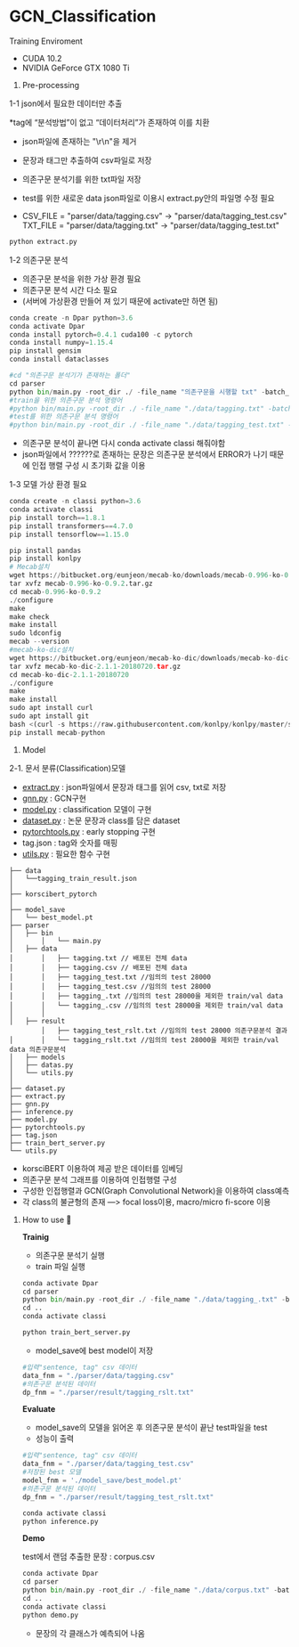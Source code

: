 # GCN_Classification

Training Enviroment

- CUDA 10.2
- NVIDIA GeForce GTX 1080 Ti

1. Pre-processing

1-1 json에서 필요한 데이터만 추출

*tag에 “분석방법”이 없고 “데이터처리”가 존재하여 이를 치환

- json파일에 존재하는 "\r\n"을 제거
- 문장과 태그만 추출하여 csv파일로 저장
- 의존구문 분석기를 위한 txt파일 저장

- test를 위한 새로운 data json파일로 이용시 extract.py안의 파일명 수정 필요
- CSV_FILE = "parser/data/tagging.csv" → "parser/data/tagging_test.csv"
TXT_FILE = "parser/data/tagging.txt" → "parser/data/tagging_test.txt"

```python
python extract.py
```

1-2 의존구문 분석

- 의존구문 분석을 위한 가상 환경 필요
- 의존구문 분석 시간 다소 필요
- (서버에 가상환경 만들어 져 있기 때문에 activate만 하면 됨)

```python
conda create -n Dpar python=3.6
conda activate Dpar
conda install pytorch=0.4.1 cuda100 -c pytorch
conda install numpy=1.15.4
pip install gensim
conda install dataclasses

#cd "의존구문 분석기가 존재하는 폴더"
cd parser
python bin/main.py -root_dir ./ -file_name "의존구문을 시행할 txt" -batch_size 30 -save_file "의존 구문 분석 결과 txt" -use_gpu
#train을 위한 의존구문 분석 명령어
#python bin/main.py -root_dir ./ -file_name "./data/tagging.txt" -batch_size 30 -save_file "./result/tagging_rslt.txt" -use_gpu
#test를 위한 의존구문 분석 명령어
#python bin/main.py -root_dir ./ -file_name "./data/tagging_test.txt" -batch_size 30 -save_file "./result/tagging_test_rslt.txt" -use_gpu

```

- 의존구문 분석이 끝나면 다시 conda activate classi 해줘야함
- json파일에서 ??????로 존재하는 문장은 의존구문 분석에서 ERROR가 나기 때문에 인접 행렬 구성 시 초기화 값을 이용

1-3 모델 가상 환경 필요

```python
conda create -n classi python=3.6
conda activate classi
pip install torch==1.8.1
pip install transformers==4.7.0
pip install tensorflow==1.15.0

pip install pandas
pip install konlpy
# Mecab설치
wget https://bitbucket.org/eunjeon/mecab-ko/downloads/mecab-0.996-ko-0.9.2.tar.gz
tar xvfz mecab-0.996-ko-0.9.2.tar.gz
cd mecab-0.996-ko-0.9.2
./configure
make
make check
make install
sudo ldconfig
mecab --version
#mecab-ko-dic설치
wget https://bitbucket.org/eunjeon/mecab-ko-dic/downloads/mecab-ko-dic-2.1.1-20180720.tar.gz
tar xvfz mecab-ko-dic-2.1.1-20180720.tar.gz
cd mecab-ko-dic-2.1.1-20180720
./configure
make
make install
sudo apt install curl
sudo apt install git
bash <(curl -s https://raw.githubusercontent.com/konlpy/konlpy/master/scripts/mecab.sh)
pip install mecab-python

```

1. Model

2-1. 문서 분류(Classification)모델

- [extract.py](http://extract.py) : json파일에서 문장과 태그를 읽어 csv, txt로 저장
- [gnn.py](http://gnn.py) : GCN구현
- [model.py](http://model.py) : classification 모델이 구현
- [dataset.py](http://dataset.py) : 논문 문장과 class를 담은 dataset
- [pytorchtools.py](http://pytorchtools.py) : early stopping 구현
- tag.json : tag와 숫자를 매핑
- [utils.py](http://utils.py) : 필요한 함수 구현

```
├── data
│   └──tagging_train_result.json
│
├── korscibert_pytorch
│   
├── model_save
│   └── best_model.pt
├── parser
│   ├── bin
│		│   └── main.py
│   ├── data
│		│   ├── tagging.txt // 배포된 전체 data
│		│   ├── tagging.csv // 배포된 전체 data
│		│   ├── tagging_test.txt //임의의 test 28000
│		│   ├── tagging_test.csv //임의의 test 28000
│		│   ├── tagging_.txt //임의의 test 28000을 제외한 train/val data
│		│   └── tagging_.csv //임의의 test 28000을 제외한 train/val data
│		│
│   ├── result
		│   ├── tagging_test_rslt.txt //임의의 test 28000 의존구문분석 결과
│		│   └── tagging_rslt.txt //임의의 test 28000을 제외한 train/val data 의존구문분석
│   ├── models
│   ├── datas.py
│   └── utils.py
│
├── dataset.py
├── extract.py
├── gnn.py
├── inference.py
├── model.py
├── pytorchtools.py
├── tag.json
├── train_bert_server.py
└── utils.py

```

- korsciBERT 이용하여 제공 받은 데이터를 임베딩
- 의존구문 분석 그래프를 이용하여 인접행렬 구성
- 구성한 인접행렬과 GCN(Graph Convolutional Network)을 이용하여 class예측
- 각 class의 불균형의 존재 —> focal loss이용, macro/micro fi-score 이용

1. How to use 🔅 
    
    **Trainig**
    
    - 의존구문 분석기 실행
    - train 파일 실행
    
    ```python
    conda activate Dpar
    cd parser
    python bin/main.py -root_dir ./ -file_name "./data/tagging_.txt" -batch_size 30 -save_file "./result/tagging_rslt.txt" -use_gpu
    cd ..
    conda activate classi
    
    python train_bert_server.py
    
    ```
    
    - model_save에 best model이 저장
    
    ```python
    #입력"sentence, tag" csv 데이터
    data_fnm = "./parser/data/tagging.csv"
    #의존구문 분석된 데이터
    dp_fnm = "./parser/result/tagging_rslt.txt"
    ```
    
    **Evaluate**
    
    - model_save의 모델을 읽어온 후 의존구문 분석이 끝난 test파일을 test
    - 성능이 출력
    
    ```python
    #입력"sentence, tag" csv 데이터
    data_fnm = "./parser/data/tagging_test.csv"
    #저장된 best 모델
    model_fnm = './model_save/best_model.pt'
    #의존구문 분석된 데이터
    dp_fnm = "./parser/result/tagging_test_rslt.txt"
    ```
    
    ```python
    conda activate classi
    python inference.py
    ```
    
    **Demo**
    
    test에서 랜덤 추출한 문장 : corpus.csv
    
    ```python
    conda activate Dpar
    cd parser
    python bin/main.py -root_dir ./ -file_name "./data/corpus.txt" -batch_size 30 -save_file "./result/corpus_rslt.txt" -use_gpu
    cd ..
    conda activate classi
    python demo.py
    
    ```
    
    - 문장의 각 클래스가 예측되어 나옴
    

